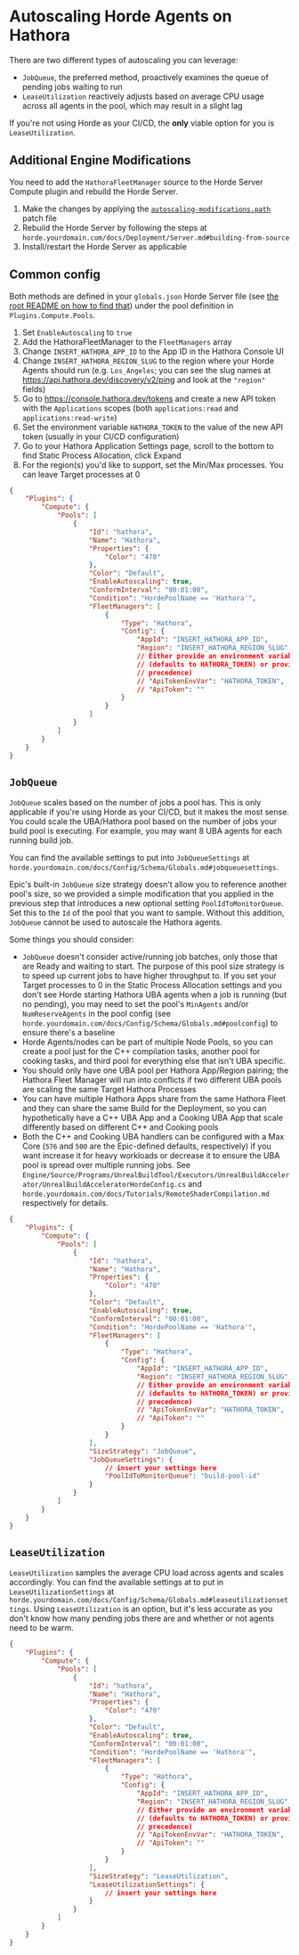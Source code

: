 # Autoscaling Horde Agents on Hathora

There are two different types of autoscaling you can leverage:
- `JobQueue`, the preferred method, proactively examines the queue of pending jobs waiting to run
- `LeaseUtilization` reactively adjusts based on average CPU usage across all agents in the pool, which may result in a slight lag

If you're not using Horde as your CI/CD, the **only** viable option for you is `LeaseUtilization`.

## Additional Engine Modifications

You need to add the `HathoraFleetManager` source to the Horde Server Compute plugin and rebuild the Horde Server.

1. Make the changes by applying the [`autoscaling-modifications.path`](./autoscaling-modifications.patch) patch file
1. Rebuild the Horde Server by following the steps at `horde.yourdomain.com/docs/Deployment/Server.md#building-from-source`
1. Install/restart the Horde Server as applicable

## Common config

Both methods are defined in your `globals.json` Horde Server file (see [the root README on how to find that](../README.md#horde-pool)) under the pool definition in `Plugins.Compute.Pools`.

1. Set `EnableAutoscaling` to `true`
1. Add the HathoraFleetManager to the `FleetManagers` array
1. Change `INSERT_HATHORA_APP_ID` to the App ID in the Hathora Console UI
1. Change `INSERT_HATHORA_REGION_SLUG` to the region where your Horde Agents should run (e.g. `Los_Angeles`; you can see the slug names at https://api.hathora.dev/discovery/v2/ping and look at the `"region"` fields)
1. Go to https://console.hathora.dev/tokens and create a new API token with the `Applications` scopes (both `applications:read` and `applications:read-write`)
1. Set the environment variable `HATHORA_TOKEN` to the value of the new API token (usually in your CI/CD configuration)
1. Go to your Hathora Application Settings page, scroll to the bottom to find Static Process Allocation, click Expand
1. For the region(s) you'd like to support, set the Min/Max processes. You can leave Target processes at 0

``` json
{
	"Plugins": {
		"Compute": {
			"Pools": [
				{
					"Id": "hathora",
					"Name": "Hathora",
					"Properties": {
						"Color": "470"
					},
					"Color": "Default",
					"EnableAutoscaling": true,
					"ConformInterval": "00:01:00",
					"Condition": "HordePoolName == 'Hathora'",
					"FleetManagers": [
						{
							"Type": "Hathora",
							"Config": {
								"AppId": "INSERT_HATHORA_APP_ID",
								"Region": "INSERT_HATHORA_REGION_SLUG",
								// Either provide an environment variable name of the Hathora API token
								// (defaults to HATHORA_TOKEN) or provide the token directly (which takes
								// precedence)
								// "ApiTokenEnvVar": "HATHORA_TOKEN",
								// "ApiToken": ""
							}
						}
					]
				}
			]
		}
	}
}
```

## `JobQueue`

`JobQueue` scales based on the number of jobs a pool has. This is only applicable if you're using Horde as your CI/CD, but it makes the most sense. You could scale the UBA/Hathora pool based on the number of jobs your build pool is executing. For example, you may want 8 UBA agents for each running build job.

You can find the available settings to put into `JobQueueSettings` at `horde.yourdomain.com/docs/Config/Schema/Globals.md#jobqueuesettings`.

Epic's built-in `JobQueue` size strategy doesn't allow you to reference another pool's size, so we provided a simple modification that you applied in the previous step that introduces a new optional setting `PoolIdToMonitorQueue`. Set this to the `Id` of the pool that you want to sample. Without this addition, `JobQueue` cannot be used to autoscale the Hathora agents.

Some things you should consider:
- `JobQueue` doesn't consider active/running job batches, only those that are Ready and waiting to start. The purpose of this pool size strategy is to speed up current jobs to have higher throughput to. If you set your Target processes to 0 in the Static Process Allocation settings and you don't see Horde starting Hathora UBA agents when a job is running (but no pending), you may need to set the pool's `MinAgents` and/or `NumReserveAgents` in the pool config (see `horde.yourdomain.com/docs/Config/Schema/Globals.md#poolconfig`) to ensure there's a baseline
- Horde Agents/nodes can be part of multiple Node Pools, so you can create a pool just for the C++ compilation tasks, another pool for cooking tasks, and third pool for everything else that isn't UBA specific.
- You should only have one UBA pool per Hathora App/Region pairing; the Hathora Fleet Manager will run into conflicts if two different UBA pools are scaling the same Target Hathora Processes
- You can have multiple Hathora Apps share from the same Hathora Fleet and they can share the same Build for the Deployment, so you can hypothetically have a C++ UBA App and a Cooking UBA App that scale differently based on different C++ and Cooking pools
- Both the C++ and Cooking UBA handlers can be configured with a Max Core (`576` and `500` are the Epic-defined defaults, respectively) if you want increase it for heavy workloads or decrease it to ensure the UBA pool is spread over multiple running jobs. See `Engine/Source/Programs/UnrealBuildTool/Executors/UnrealBuildAccelerator/UnrealBuildAcceleratorHordeConfig.cs` and `horde.yourdomain.com/docs/Tutorials/RemoteShaderCompilation.md` respectively for details.

``` json
{
	"Plugins": {
		"Compute": {
			"Pools": [
				{
					"Id": "hathora",
					"Name": "Hathora",
					"Properties": {
						"Color": "470"
					},
					"Color": "Default",
					"EnableAutoscaling": true,
					"ConformInterval": "00:01:00",
					"Condition": "HordePoolName == 'Hathora'",
					"FleetManagers": [
						{
							"Type": "Hathora",
							"Config": {
								"AppId": "INSERT_HATHORA_APP_ID",
								"Region": "INSERT_HATHORA_REGION_SLUG",
								// Either provide an environment variable name of the Hathora API token
								// (defaults to HATHORA_TOKEN) or provide the token directly (which takes
								// precedence)
								// "ApiTokenEnvVar": "HATHORA_TOKEN",
								// "ApiToken": ""
							}
						}
					],
					"SizeStrategy": "JobQueue",
					"JobQueueSettings": {
						// insert your settings here
						"PoolIdToMonitorQueue": "build-pool-id"
					}
				}
			]
		}
	}
}
```

## `LeaseUtilization`

`LeaseUtilization` samples the average CPU load across agents and scales accordingly. You can find the available settings at to put in `LeaseUtilizationSettings` at `horde.yourdomain.com/docs/Config/Schema/Globals.md#leaseutilizationsettings`. Using `LeaseUtilization` is an option, but it's less accurate as you don't know how many pending jobs there are and whether or not agents need to be warm.

``` json
{
	"Plugins": {
		"Compute": {
			"Pools": [
				{
					"Id": "hathora",
					"Name": "Hathora",
					"Properties": {
						"Color": "470"
					},
					"Color": "Default",
					"EnableAutoscaling": true,
					"ConformInterval": "00:01:00",
					"Condition": "HordePoolName == 'Hathora'",
					"FleetManagers": [
						{
							"Type": "Hathora",
							"Config": {
								"AppId": "INSERT_HATHORA_APP_ID",
								"Region": "INSERT_HATHORA_REGION_SLUG",
								// Either provide an environment variable name of the Hathora API token
								// (defaults to HATHORA_TOKEN) or provide the token directly (which takes
								// precedence)
								// "ApiTokenEnvVar": "HATHORA_TOKEN",
								// "ApiToken": ""
							}
						}
					],
					"SizeStrategy": "LeaseUtilization",
					"LeaseUtilizationSettings": {
						// insert your settings here
					}
				}
			]
		}
	}
}
```
